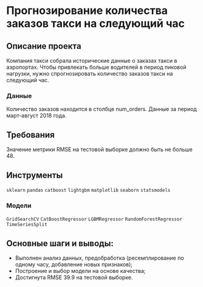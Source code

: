 # Прогнозирование количества заказов такси на следующий час
## Описание проекта
Компания такси собрала исторические данные о заказах такси в аэропортах. Чтобы привлекать больше водителей в период пиковой нагрузки, нужно спрогнозировать количество заказов такси на следующий час.
### Данные
Количество заказов находится в столбце num_orders.
Данные за период март-август 2018 года.

## Требования
Значение метрики RMSE на тестовой выборке должно быть не больше 48.

## Инструменты
`sklearn` `pandas` `catboost` `lightgbm` `matplotlib` `seaborn` `statsmodels`
### Модели
`GridSearchCV` `CatBoostRegressor` `LGBMRegressor` `RandomForestRegressor` `TimeSeriesSplit`

## Основные шаги и выводы:
* Выполнен анализ данных, предобработка (ресемплирование по одному часу, добавление новых признаков);
* Построение и выбор модели на основе качества;
* Достигнута RMSE 39.9 на тестовой выборке.
